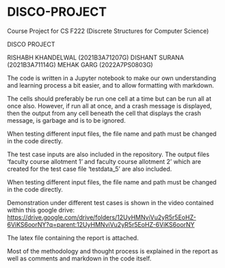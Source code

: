 # DISCO-PROJECT
Course Project for CS F222 (Discrete Structures for Computer Science)

DISCO PROJECT 

RISHABH KHANDELWAL (2021B3A71207G)
DISHANT SURANA (2021B3A71114G)
MEHAK GARG (2022A7PS0803G)

The code is written in a Jupyter notebook to make our own understanding and learning process a bit easier, and to allow formatting with markdown. 

The cells should preferably be run one cell at a time but can be run all at once also. However, if run all at once, and a crash message is displayed, then the output from any cell beneath the cell that displays the crash message, is garbage and is to be ignored.

When testing different input files, the file name and path must be changed in the code directly. 

The test case inputs are also included in the repository.
The output files ‘faculty course allotment 1’ and faculty course allotment 2’ which are created for the test case file ‘testdata_5’ are also included.

When testing different input files, the file name and path must be changed in the code directly. 

Demonstration under different test cases is shown in the video contained within this google drive:
https://drive.google.com/drive/folders/12UyHMNviVu2yR5r5EoHZ-6ViKS6oorNY?q=parent:12UyHMNviVu2yR5r5EoHZ-6ViKS6oorNY

The latex file containing the report is attached. 

Most of the methodology and thought process is explained in the report as well as comments and markdown in the code itself.


